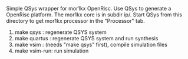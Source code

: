 Simple QSys wrapper for mor1kx OpenRisc. Use QSys to generate a OpenRisc platform.
The mor1kx core is in subdir ip/. Start QSys from this directory to get mor1kx
processor in the "Processor" tab.

1. make qsys : regenerate QSYS system
2. make quartus : regenerate QSYS system and run synthesis
3. make vsim : (needs "make qsys" first), compile simulation files
4. make vsim-run: run simulation

